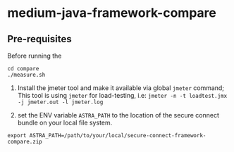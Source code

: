 # medium-java-framework-compare

## Pre-requisites
Before running the 
```
cd compare
./measure.sh
```

1. Install the jmeter tool and make it available via global `jmeter` command;
This tool is using `jmeter` for load-testing, i.e: `jmeter -n -t loadtest.jmx -j jmeter.out -l jmeter.log` 
  

2. set the ENV variable `ASTRA_PATH` to the location of the secure connect bundle on your local file system.
```
export ASTRA_PATH=/path/to/your/local/secure-connect-framework-compare.zip 
```